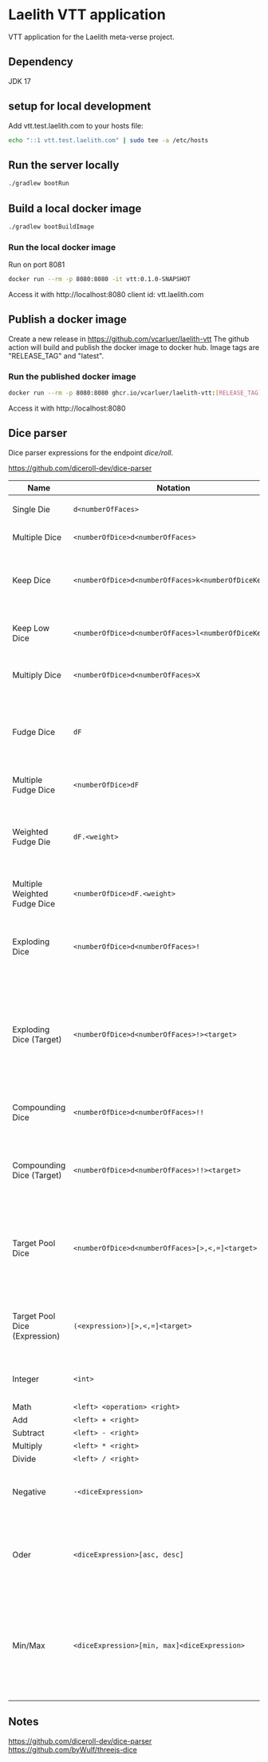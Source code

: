 # Laelith VTT application
VTT application for the Laelith meta-verse project.

## Dependency
JDK 17

## setup for local development
Add vtt.test.laelith.com to your hosts file:
``` bash
echo "::1 vtt.test.laelith.com" | sudo tee -a /etc/hosts
```
## Run the server locally
``` bash
./gradlew bootRun
```
## Build a local docker image
``` bash
./gradlew bootBuildImage
```
### Run the local docker image
Run on port 8081
``` bash
docker run --rm -p 8080:8080 -it vtt:0.1.0-SNAPSHOT
```
Access it with http://localhost:8080
client id: vtt.laelith.com

## Publish a docker image
Create a new release in https://github.com/vcarluer/laelith-vtt
The github action will build and publish the docker image to docker hub.
Image tags are "RELEASE_TAG" and "latest".
### Run the published docker image
``` bash
docker run --rm -p 8080:8080 ghcr.io/vcarluer/laelith-vtt:[RELEASE_TAG]
```
Access it with http://localhost:8080

## Dice parser
Dice parser expressions for the endpoint _dice/roll_.

https://github.com/diceroll-dev/dice-parser

| Name                          | Notation                                            | Example         | Description                                                                                                                 |
|-------------------------------|-----------------------------------------------------|-----------------|-----------------------------------------------------------------------------------------------------------------------------|
|                               |                                                     |                 |                                                                                                                             |
| Single Die                    | `d<numberOfFaces>`                                  | `d6`            | roll one, six-sided die                                                                                                     |
| Multiple Dice                 | `<numberOfDice>d<numberOfFaces>`                    | `3d20`          | roll three, twenty-sided dice                                                                                               |
| Keep Dice                     | `<numberOfDice>d<numberOfFaces>k<numberOfDiceKept>` | `3d6k2`         | keeps the the highest values out of three, six-sided dice                                                                   |
| Keep Low Dice                 | `<numberOfDice>d<numberOfFaces>l<numberOfDiceKept>` | `3d6l2`         | keeps the the lowest values out of three, six-sided dice                                                                    |
| Multiply Dice                 | `<numberOfDice>d<numberOfFaces>X`                   | `4d10X`         | multiplies the result of `4d10 * 4d10`                                                                                      |
| Fudge Dice                    | `dF`                                                | `dF`            | roles a single "fudge" die (a six sided die, 1/3 chance of `-1`, 1/3 chance of `0`, and 1/3 chance of `1`)                  |
| Multiple Fudge Dice           | `<numberOfDice>dF`                                  | `3dF`           | roles multiple fudge dice                                                                                                   |
| Weighted Fudge Die            | `dF.<weight>`                                       | `dF.1`          | A weighted fudge die with 1/6 chance of a `1`, `2/3` chance of a `0` and 1/6 chance of a `-1`                               |
| Multiple Weighted Fudge Dice  | `<numberOfDice>dF.<weight>`                         | `2dF.1`         | multiple weighted fudge dice.                                                                                               |
| Exploding Dice                | `<numberOfDice>d<numberOfFaces>!`                   | `4d6!`          | any time the max value of a die is rolled, that die is re-rolled and added to the total                                     |
| Exploding Dice (Target)       | `<numberOfDice>d<numberOfFaces>!><target>`          | `3d6!>5`        | Same as exploding dice, but re-roll on values greater than or equal to the target (note, less than works too)               |
| Compounding Dice              | `<numberOfDice>d<numberOfFaces>!!`                  | `3d6!!`         | similar to exploding dice, but ALL dice are re-rolled                                                                       | 
| Compounding Dice (Target)     | `<numberOfDice>d<numberOfFaces>!!><target>`         | `3d6!!>5`       | similar as exploding dice (target), but all dice are re-rolled and added.                                                   |
| Target Pool Dice              | `<numberOfDice>d<numberOfFaces>[>,<,=]<target>`     | `3d6=6`         | counts the number of dice that match the target (NOTE: greater & less than also match equals, i.e `>=` and `<=`)            | 
| Target Pool Dice (Expression) | `(<expression>)[>,<,=]<target>`                     | `(4d8-2)>6`     | A target pool roll, but where the expression is evaluated to the target.                                                    |
| Integer                       | `<int>`                                             | `42`            | typically used in math operations, i.e. `2d4+2`                                                                             |
| Math                          | `<left> <operation> <right>`                        |
| Add                           | `<left> + <right>`                                  | `2d6 + 2`       |                                                                                                                             |
| Subtract                      | `<left> - <right>`                                  | `2 - 1`         |                                                                                                                             |
| Multiply                      | `<left> * <right>`                                  | `1d4 * 2d6`     |                                                                                                                             |
| Divide                        | `<left> / <right>`                                  | `4 / 2`         |                                                                                                                             |
| Negative                      | `-<diceExpression>`                                 | `-1d6`          | multiplies the result of the dice expression with -1                                                                        |
| Oder                          | `<diceExpression>[asc, desc]`                       | `10d10asc`      | ordering the results of the dice ascending (`asc`) or descending (`desc`)                                                   |
| Min/Max                       | `<diceExpression>[min, max]<diceExpression>`        | `2d6min(1d6+3)` | returns the minimum or maximum of two dice expressions, e.g. `2d6min(1d6+3)` returns the smaller value of `2d6` and `1d6+3` |

## Notes
https://github.com/diceroll-dev/dice-parser
https://github.com/byWulf/threejs-dice